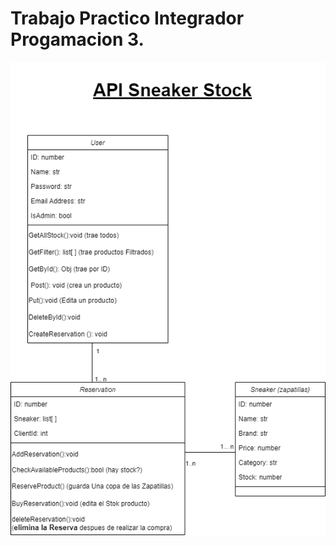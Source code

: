 # Trabajo Practico Integrador Progamacion 3.

![Diagrama de Clases](Imgs/E-CommerceSneaker_.drawio.png)
